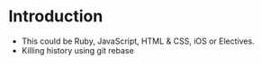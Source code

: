 # Introduction

* This could be Ruby, JavaScript, HTML & CSS, iOS or Electives.
* Killing history using git rebase
